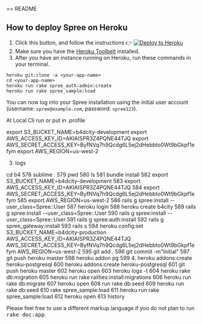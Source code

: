 == README

## How to deploy Spree on Heroku

1.  Click this button, and follow the instructions :point_right: [![Deploy to Heroku](https://www.herokucdn.com/deploy/button.svg)](https://heroku.com/deploy)
2. Make sure you have the [Heroku Toolbelt](https://toolbelt.heroku.com) installed.
3. After you have an instance running on Heroku, run these commands in your terminal.

```
heroku git:clone -a <your-app-name>
cd <your-app-name>
heroku run rake spree_auth:admin:create
heroku run rake spree_sample:load
```

You can now log into your Spree installation using the initial user account (username: `spree@example.com`,  password: `spree123`).



At Local Cli run or put in .profile 

 export S3_BUCKET_NAME=b4dcity-development 
 export AWS_ACCESS_KEY_ID=AKIAISPR3Z4PQNE44TJQ 
 export AWS_SECRET_ACCESS_KEY=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 
 export AWS_REGION=us-west-2



3. logs

cd b4
  578  sublime .
  579  pwd
  580  ls
  581  bundle install
  582   export S3_BUCKET_NAME=b4dcity-development 
  583   export AWS_ACCESS_KEY_ID=AKIAISPR3Z4PQNE44TJQ 
  584   export AWS_SECRET_ACCESS_KEY=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 
  585   export AWS_REGION=us-west-2
  586  rails g spree:install --user_class=Spree::User
  587  heroku login
  588  heroku create b4city
  589  rails g spree:install --user_class=Spree::User
  590  rails g spree:install --user_class=Spree::User
  591  rails g spree:auth:install
  592  rails g spree_gateway:install
  593  rails s
  594  heroku config:set S3_BUCKET_NAME=b4dcity-production AWS_ACCESS_KEY_ID=AKIAISPR3Z4PQNE44TJQ AWS_SECRET_ACCESS_KEY=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 AWS_REGION=us-west-2
  595  git add .
  596  git commit -m"Initial"
  597  git push heroku master
  598  heroku addon pg
  599  4. heroku addons:create heroku-postgresql
  600  heroku addons:create heroku-postgresql
  601  git push heroku master
  602  heroku open
  603  heroku logs -t
  604  heroku rake db:migration
  605  heroku run rake railties:install:migrations
  606  heroku run rake db:migrate
  607  heroku open
  608  run rake db:seed
  609  heroku run rake db:seed
  610  rake spree_sample:load
  611  heroku run rake spree_sample:load
  612  heroku open
  613  history

Please feel free to use a different markup language if you do not plan to run
<tt>rake doc:app</tt>.
